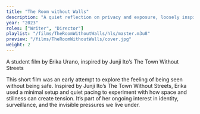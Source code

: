 ```yaml
---
title: "The Room without Walls"
description: "A quiet reflection on privacy and exposure, loosely inspired by a story from Junji Ito."
year: "2023"
roles: ["Writer", "Director"]
playlist: "/films/TheRoomWithoutWalls/hls/master.m3u8"
preview: "/films/TheRoomWithoutWalls/cover.jpg"
weight: 2
---
```

A student film by Erika Urano, inspired by Junji Ito’s The Town Without Streets

This short film was an early attempt to explore the feeling of being seen without being safe. Inspired by Junji Ito’s The Town Without Streets, Erika used a minimal setup and quiet pacing to experiment with how space and stillness can create tension. It’s part of her ongoing interest in identity, surveillance, and the invisible pressures we live under.
